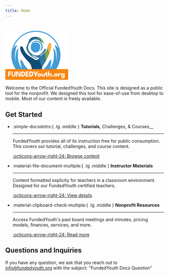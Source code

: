 ```yaml
---
title: Home
---
```

#

<img src="./assets/FundedYouth-Original.svg" style="max-width: 200px;" />

Welcome to the Official FundedYouth Docs. This site is designed as a public tool for the nonprofit. We designed this tool for ease-of-use from desktop to mobile. Most of our content is freely available.

## Get Started

<div class="grid cards" markdown>

-   :simple-docsdotrs:{ .lg .middle } __Tutorials__, Challenges, & Courses__

    ---

    FundedYouth provides all of its instruction free for public consumption. This covers our tutorial, challenges, and course content.

    [:octicons-arrow-right-24: Browse content](./Tutorials/)

-   :material-file-document-multiple:{ .lg .middle } __Instructor Materials__

    ---

    Content formatted explicity for teachers in a classroom environment. Designed for our FundedYouth certified teachers.

    [:octicons-arrow-right-24: View details](./Instructors/)

-   :material-clipboard-check-multiple:{ .lg .middle } __Nonprofit Resources__

    ---

    Access FundedYouth's past board meetings and minutes, pricing models, finances, services, and more.

    [:octicons-arrow-right-24: Read more](./Nonprofit/)

</div>

## Questions and Inquiries

If you have any question, we ask that you reach out to [info@fundedyouth.org](https://fundedyouth.org/contact/) with the subject: "FundedYouth Docs Question"

